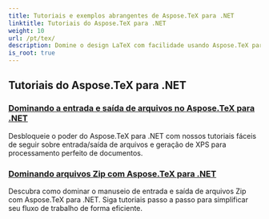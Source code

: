 ```yaml
---
title: Tutoriais e exemplos abrangentes de Aspose.TeX para .NET
linktitle: Tutoriais do Aspose.TeX para .NET
weight: 10
url: /pt/tex/
description: Domine o design LaTeX com facilidade usando Aspose.TeX para .NET. Baixe para integração perfeita e explore formatação avançada, manipulação de arquivos, licenciamento e muito mais.
is_root: true
---
```

## Tutoriais do Aspose.TeX para .NET
### [Dominando a entrada e saída de arquivos no Aspose.TeX para .NET](./file-input-and-output/)
Desbloqueie o poder do Aspose.TeX para .NET com nossos tutoriais fáceis de seguir sobre entrada/saída de arquivos e geração de XPS para processamento perfeito de documentos.
### [Dominando arquivos Zip com Aspose.TeX para .NET](./mastering-zip-file-io/)
Descubra como dominar o manuseio de entrada e saída de arquivos Zip com Aspose.TeX para .NET. Siga tutoriais passo a passo para simplificar seu fluxo de trabalho de forma eficiente.